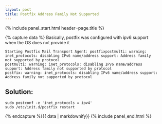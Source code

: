 ```yaml
---
layout: post
title: Postfix Address Family Not Supported
---
```


{% include panel_start.html header=page.title %}

{% capture data %}
Basically, postfix was configured with ipv6 support when the OS does not provide
it

```
Starting Postfix Mail Transport Agent: postfixpostmulti: warning:
inet_protocols: disabling IPv6 name/address support: Address family not supported by protocol
postmulti: warning: inet_protocols: disabling IPv6 name/address support: Address family not supported by protocol
postfix: warning: inet_protocols: disabling IPv6 name/address support: Address family not supported by protocol
```

## Solution:

```
sudo postconf -e 'inet_protocols = ipv4'
sudo /etc/init.d/postfix restart
```

{% endcapture %}{{ data | markdownify}}
{% include panel_end.html %}


